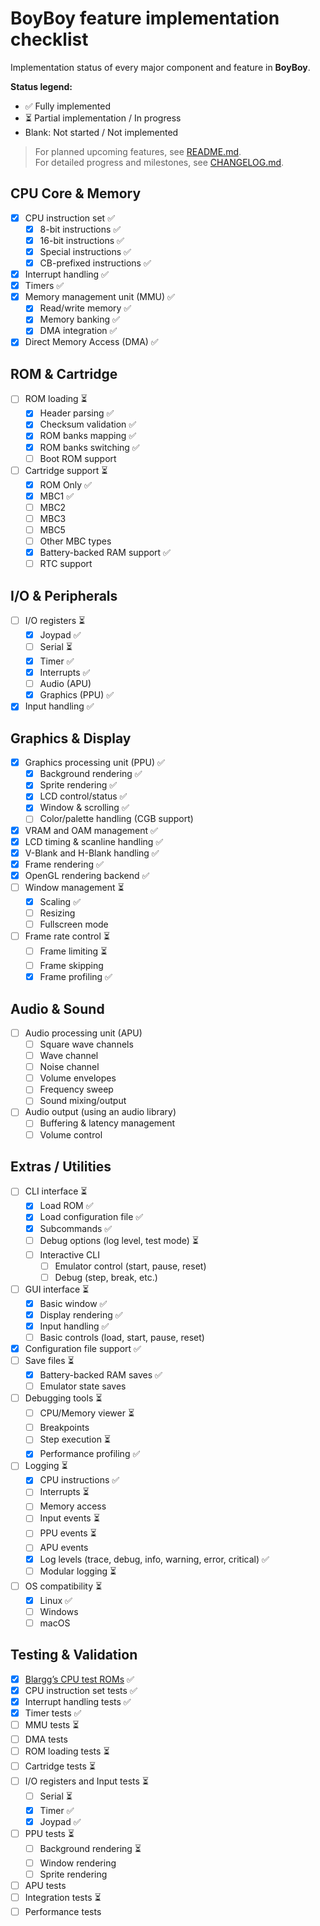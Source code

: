 # BoyBoy feature implementation checklist

Implementation status of every major component and feature in **BoyBoy**.

**Status legend:**

- ✅ Fully implemented
- ⏳ Partial implementation / In progress
- Blank: Not started / Not implemented

> For planned upcoming features, see [README.md](/README.md#upcoming-features).  
> For detailed progress and milestones, see [CHANGELOG.md](/CHANGELOG.md).

## CPU Core & Memory

- [x] CPU instruction set ✅
  - [x] 8-bit instructions ✅
  - [x] 16-bit instructions ✅
  - [x] Special instructions ✅
  - [x] CB-prefixed instructions ✅
- [x] Interrupt handling ✅
- [x] Timers ✅
- [x] Memory management unit (MMU) ✅
  - [x] Read/write memory ✅
  - [x] Memory banking ✅
  - [x] DMA integration ✅
- [x] Direct Memory Access (DMA) ✅

## ROM & Cartridge

- [ ] ROM loading ⏳
  - [x] Header parsing ✅
  - [x] Checksum validation ✅
  - [x] ROM banks mapping ✅
  - [x] ROM banks switching ✅
  - [ ] Boot ROM support
- [ ] Cartridge support ⏳
  - [x] ROM Only ✅
  - [x] MBC1 ✅
  - [ ] MBC2
  - [ ] MBC3
  - [ ] MBC5
  - [ ] Other MBC types
  - [x] Battery-backed RAM support ✅
  - [ ] RTC support

## I/O & Peripherals

- [ ] I/O registers ⏳
  - [x] Joypad ✅
  - [ ] Serial ⏳
  - [x] Timer ✅
  - [x] Interrupts ✅
  - [ ] Audio (APU)
  - [x] Graphics (PPU) ✅
- [x] Input handling ✅

## Graphics & Display

- [x] Graphics processing unit (PPU) ✅
  - [x] Background rendering ✅
  - [x] Sprite rendering ✅
  - [x] LCD control/status ✅
  - [x] Window & scrolling ✅
  - [ ] Color/palette handling (CGB support)
- [x] VRAM and OAM management ✅
- [x] LCD timing & scanline handling ✅
- [x] V-Blank and H-Blank handling ✅
- [x] Frame rendering ✅
- [x] OpenGL rendering backend ✅
- [ ] Window management ⏳
  - [x] Scaling ✅
  - [ ] Resizing
  - [ ] Fullscreen mode
- [ ] Frame rate control ⏳
  - [ ] Frame limiting ⏳
  - [ ] Frame skipping
  - [x] Frame profiling ✅

## Audio & Sound

- [ ] Audio processing unit (APU)
  - [ ] Square wave channels
  - [ ] Wave channel
  - [ ] Noise channel
  - [ ] Volume envelopes
  - [ ] Frequency sweep
  - [ ] Sound mixing/output
- [ ] Audio output (using an audio library)
  - [ ] Buffering & latency management
  - [ ] Volume control

## Extras / Utilities

- [ ] CLI interface ⏳
  - [x] Load ROM ✅
  - [x] Load configuration file ✅
  - [x] Subcommands ✅
  - [ ] Debug options (log level, test mode) ⏳
  - [ ] Interactive CLI
    - [ ] Emulator control (start, pause, reset)
    - [ ] Debug (step, break, etc.)
- [ ] GUI interface ⏳
  - [x] Basic window ✅
  - [x] Display rendering ✅
  - [x] Input handling ✅
  - [ ] Basic controls (load, start, pause, reset)
- [x] Configuration file support ✅
- [ ] Save files ⏳
  - [x] Battery-backed RAM saves ✅
  - [ ] Emulator state saves
- [ ] Debugging tools ⏳
  - [ ] CPU/Memory viewer ⏳
  - [ ] Breakpoints
  - [ ] Step execution ⏳
  - [x] Performance profiling ✅
- [ ] Logging ⏳
  - [x] CPU instructions ✅
  - [ ] Interrupts ⏳
  - [ ] Memory access
  - [ ] Input events ⏳
  - [ ] PPU events ⏳
  - [ ] APU events
  - [x] Log levels (trace, debug, info, warning, error, critical) ✅
  - [ ] Modular logging ⏳
- [ ] OS compatibility ⏳
  - [x] Linux ✅
  - [ ] Windows
  - [ ] macOS

## Testing & Validation

- [x] [Blargg’s CPU test ROMs](../README.md#test-roms) ✅
- [x] CPU instruction set tests ✅
- [x] Interrupt handling tests ✅
- [x] Timer tests ✅
- [ ] MMU tests ⏳
- [ ] DMA tests
- [ ] ROM loading tests ⏳
- [ ] Cartridge tests ⏳
- [ ] I/O registers and Input tests ⏳
  - [ ] Serial ⏳
  - [x] Timer ✅
  - [x] Joypad ✅
- [ ] PPU tests ⏳
  - [ ] Background rendering ⏳
  - [ ] Window rendering
  - [ ] Sprite rendering
- [ ] APU tests
- [ ] Integration tests ⏳
- [ ] Performance tests
